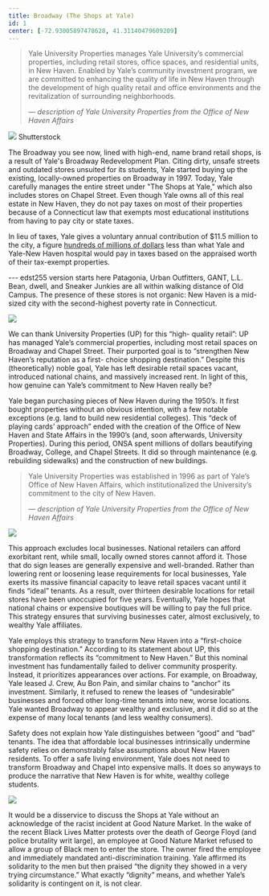 ```yaml
---
title: Broadway (The Shops at Yale)
id: 1
center: [-72.93005897478628, 41.31140479609209]
---
```


> Yale University Properties manages Yale University’s commercial
> properties, including retail stores, office spaces, and residential
> units, in New Haven. Enabled by Yale’s community investment program,
> we are committed to enhancing the quality of life in New Haven
> through the development of high quality retail and office
> environments and the revitalization of surrounding neighborhoods.
>
> &mdash; <cite> description of Yale University Properties from the
> Office of New Haven Affairs </cite>

<div class="container">
  <img src="/images/broadway.jpg"/>
  <span class="image-credit">Shutterstock</span>
</div>

The Broadway you see now, lined with high-end, name brand retail
shops, is a result of Yale's Broadway Redevelopment Plan. Citing
dirty, unsafe streets and outdated stores unsuited for its students,
Yale started buying up the existing, locally-owned properties on
Broadway in 1997. Today, Yale carefully manages the entire street
under "The Shops at Yale," which also includes stores on Chapel
Street. Even though Yale owns all of this real estate in New Haven,
they do not pay taxes on most of their properties because of a
Connecticut law that exempts most educational institutions from having
to pay city or state taxes.

In lieu of taxes, Yale gives a voluntary annual contribution of $11.5
million to the city, a figure
[hundreds of millions of dollars](https://www.newhavenindependent.org/index.php/archives/entry/elicker_gov/)
less than what Yale and Yale-New Haven hospital would pay in taxes
based on the appraised worth of their tax-exempt properties.

--- edst255 version starts here Patagonia, Urban Outfitters, GANT,
L.L. Bean, dwell, and Sneaker Junkies are all within walking distance
of Old Campus. The presence of these stores is not organic: New Haven
is a mid-sized city with the second-highest poverty rate in
Connecticut.

<div class="container left">
  <img src="/images/broadway/2.png"/>
</div>

We can thank University Properties (UP) for this “high- quality
retail”: UP has managed Yale’s commercial properties, including most
retail spaces on Broadway and Chapel Street. Their purported goal is
to “strengthen New Haven’s reputation as a first- choice shopping
destination.” Despite this (theoretically) noble goal, Yale has left
desirable retail spaces vacant, introduced national chains, and
massively increased rent. In light of this, how genuine can Yale’s
commitment to New Haven really be?

Yale began purchasing pieces of New Haven during the 1950’s. It first
bought properties without an obvious intention, with a few notable
exceptions (e.g. land to build new residential colleges). This “deck
of playing cards’ approach” ended with the creation of the Office of
New Haven and State Affairs in the 1990’s (and, soon afterwards,
University Properties). During this period, ONSA spent millions of
dollars beautifying Broadway, College, and Chapel Streets. It did so
through maintenance (e.g. rebuilding sidewalks) and the construction
of new buildings.

> Yale University Properties was established in 1996 as part of Yale’s
> Office of New Haven Affairs, which institutionalized the University’s
> commitment to the city of New Haven.
>
> &mdash; <cite> description of Yale University Properties from the
> Office of New Haven Affairs </cite>

<div class="container">
  <img src="/images/broadway/4.png"/>
</div>

This approach excludes local businesses. National retailers can afford
exorbitant rent, while small, locally owned stores cannot afford it.
Those that do sign leases are generally expensive and well-branded.
Rather than lowering rent or loosening lease requirements for local
businesses, Yale exerts its massive financial capacity to leave retail
spaces vacant until it finds “ideal” tenants. As a result, over
thirteen desirable locations for retail stores have been unoccupied
for five years. Eventually, Yale hopes that national chains or
expensive boutiques will be willing to pay the full price. This
strategy ensures that surviving businesses cater, almost exclusively,
to wealthy Yale affiliates.

Yale employs this strategy to transform New Haven into a “first-choice
shopping destination.” According to its statement about UP, this
transformation reflects its “commitment to New Haven.” But this
nominal investment has fundamentally failed to deliver community
prosperity. Instead, it prioritizes appearances over actions. For
example, on Broadway, Yale leased J. Crew, Au Bon Pain, and similar
chains to “anchor” its investment. Similarly, it refused to renew the
leases of “undesirable” businesses and forced other long-time tenants
into new, worse locations. Yale wanted Broadway to appear wealthy and
exclusive, and it did so at the expense of many local tenants (and
less wealthy consumers).

Safety does not explain how Yale distinguishes between “good” and
“bad” tenants. The idea that affordable local businesses intrinsically
undermine safety relies on demonstrably false assumptions about New
Haven residents. To offer a safe living environment, Yale does not
need to transform Broadway and Chapel into expensive malls. It does so
anyways to produce the narrative that New Haven is for white, wealthy
college students.

<div class="container left">
  <img src="/images/broadway/5.png"/>
</div>

It would be a disservice to discuss the Shops at Yale without an
acknowledge of the racist incident at Good Nature Market. In the wake
of the recent Black Lives Matter protests over the death of George
Floyd (and police brutality writ large), an employee at Good Nature
Market refused to allow a group of Black men to enter the store. The
owner fired the employee and immediately mandated anti-discrimination
training. Yale affirmed its solidarity to the men but then praised
“the dignity they showed in a very trying circumstance.” What exactly
“dignity” means, and whether Yale’s solidarity is contingent on it, is
not clear.
